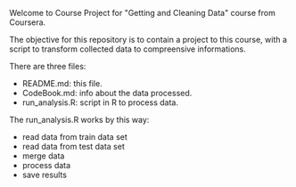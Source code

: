 Welcome to Course Project for "Getting and Cleaning Data" course from Coursera.

The objective for this repository is to contain a project to this course, with a script to transform collected data to compreensive informations.

There are three files: 
- README.md: this file.
- CodeBook.md: info about the data processed.
- run_analysis.R: script in R to process data.

The run_analysis.R works by this way:
- read data from train data set
- read data from test data set
- merge data
- process data
- save results
